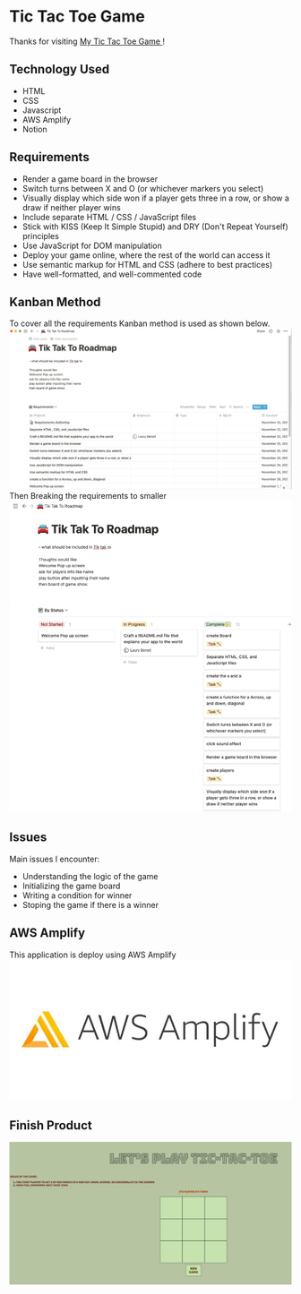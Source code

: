 # Tic Tac Toe Game 

Thanks for visiting [My Tic Tac Toe Game ](https://main.d1gjmj53w24nj7.amplifyapp.com/)!


## Technology Used
- HTML
- CSS
- Javascript
- AWS Amplify
- Notion


## Requirements 
- Render a game board in the browser
- Switch turns between X and O (or whichever markers you select)
- Visually display which side won if a player gets three in a row, or show a draw if neither player wins
- Include separate HTML / CSS / JavaScript files
- Stick with KISS (Keep It Simple Stupid) and DRY (Don't Repeat Yourself) principles
- Use JavaScript for DOM manipulation
- Deploy your game online, where the rest of the world can access it
- Use semantic markup for HTML and CSS (adhere to best practices)
- Have well-formatted, and well-commented code


## Kanban Method
To cover all the requirements Kanban method is used as shown below. 
![Notion Requirement Board](notion1.png)
Then Breaking the requirements to smaller 
![Notion Progression Board or Kanban](notion2.png)

## Issues 
Main issues I encounter:
- Understanding the logic of the game 
- Initializing the game board
- Writing a condition for winner
- Stoping the game if there is a winner

## AWS Amplify 
This application is deploy using AWS Amplify ![AWS Amplify logo](amplify.jpeg)


## Finish Product 
![Tic Tac Toe Game](tictactoe.png)

